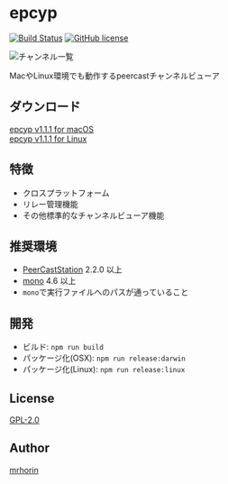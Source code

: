 # epcyp
[![Build Status](https://travis-ci.org/mrhorin/epcyp.svg?branch=master)](https://travis-ci.org/mrhorin/epcyp)
[![GitHub license](https://img.shields.io/badge/license-GPLv2-blue.svg)](https://raw.githubusercontent.com/mrhorin/epcyp/master/LICENSE)


![チャンネル一覧](https://raw.githubusercontent.com/wiki/mrhorin/epcyp/img/mainwindow.png)

MacやLinux環境でも動作するpeercastチャンネルビューア  

## ダウンロード
[epcyp v1.1.1 for macOS](https://github.com/mrhorin/epcyp/releases/download/v1.1.1/epcyp_v1.1.1_macos.zip)  
[epcyp v1.1.1 for Linux](https://github.com/mrhorin/epcyp/releases/download/v1.1.1/epcyp_v1.1.1_linux.zip)

## 特徴
- クロスプラットフォーム
- リレー管理機能
- その他標準的なチャンネルビューア機能

## 推奨環境
- [PeerCastStation](http://www.pecastation.org/) 2.2.0 以上
- [mono](http://www.mono-project.com/) 4.6 以上
- `mono`で実行ファイルへのパスが通っていること

## 開発
- ビルド: `npm run build`
- パッケージ化(OSX): `npm run release:darwin`
- パッケージ化(Linux): `npm run release:linux`

## License
[GPL-2.0](https://opensource.org/licenses/GPL-2.0)

## Author
[mrhorin](https://github.com/mrhorin)
